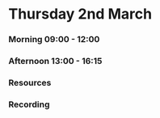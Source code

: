 # Thursday 2nd March

### Morning 09:00 - 12:00

 

### Afternoon 13:00 - 16:15



### Resources



### Recording
